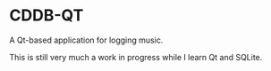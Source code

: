 # CDDB-QT
A Qt-based application for logging music.

This is still very much a work in progress while I learn Qt and SQLite.
